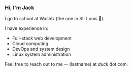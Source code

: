 ### Hi, I'm Jack 

I go to school at WashU (the one in St. Louis 🐻). 

I have experience in:
- Full-stack web development
- Cloud computing
- DevOps and system design
- Linux system administration

Feel free to reach out to me -- (lastname) at *duck* dot com. 
